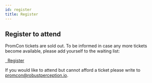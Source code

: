 ```yaml
---
id: register
title: Register
---
```


## Register to attend

PromCon tickets are sold out. To be informed in case any more tickets become
available, please add yourself to the waiting list:

<a class="btn btn-lg btn-default" href="https://ti.to/robustperception/promcon2016/" target="_blank" role="button"><i class="fa fa-briefcase"></i>&nbsp;&nbsp;Register</a>

If you would like to attend but cannot afford a ticket please write to
[promcon@robustperception.io](mailto:promcon@robustperception.io).
